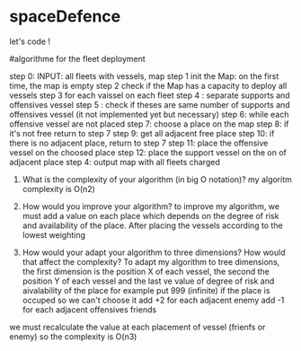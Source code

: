 # spaceDefence
let's code !

#algorithme for the fleet deployment

step 0: INPUT: all fleets with vessels, map
step 1  init the Map: on the first time, the map is empty
step 2  check if the Map has a capacity to deploy all vessels
step 3    for each vaissel on each fleet
    step 4 : separate supports and offensives vessel
    step 5 : check if theses are same number of supports and offensives vessel (it not implemented yet but necessary)
    step 6: while each offensive vessel are not placed
        step 7: choose a place on the map
        step 8: if it's not free return to step 7
        step 9: get all adjacent free place
        step 10: if there is no adjacent place, return to step 7
        step 11: place the offensive vessel on the choosed place
        step 12: place the support vessel on the on of adjacent place
step 4: output map with all fleets charged

1. What is the complexity of your algorithm (in big O notation)?
my algoritm complexity is O(n2)

2. How would you improve your algorithm?
to improve my algorithm, we must add a value on each place  which depends on the degree of risk and availability of the place.
After placing the vessels according to the lowest weighting

3. How would your adapt your algorithm to three dimensions? How would that affect
the complexity?
To adapt my algorithm to tree dimensions, the first dimension is the position X of each vessel, the second the position Y of each vessel and the last ve value of degree of risk and aivalability of the place
for example
put 999 (infinite) if the place is occuped so we can't choose it
add +2 for each adjacent enemy
add -1 for each adjacent offensives friends

we must recalculate the value at each placement of vessel (frienfs or enemy) so the complexity is O(n3)